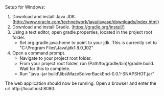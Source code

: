 Setup for Windows:  
1. Download and install Java JDK. (http://www.oracle.com/technetwork/java/javase/downloads/index.html)  
2. Download and install Gradle. (https://gradle.org/install/)  
3. Using a text editor, open gradle.properties, located in the project root folder.  
    * Set org.gradle.java.home to point to your jdk. This is currently set to "C:\\Program Files\\Java\\jdk1.8.0_102"  
4. Open a command prompt.  
    * Navigate to your project root folder.  
    * From your project root folder, run (Path/to/gradle/bin)/gradle build. Wait for this to complete.  
    * Run "java -jar build\libs\MazeSolverBackEnd-0.0.1-SNAPSHOT.jar"  

The web application should now be running. Open a browser and enter the url http://localhost:8080.  
